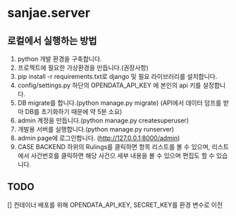 # sanjae.server

## 로컬에서 실행하는 방법
1. python 개발 환경을 구축합니다.
2. 프로젝트에 필요한 가상환경을 만듭니다.(권장사항)
3. pip install -r requirements.txt로 django 및 필요 라이브러리를 설치합니다.
4. config/settings.py 하단의 OPENDATA_API_KEY 에 본인의 api 키를 설정합니다.
5. DB migrate를 합니다.(python manage.py migrate) (API에서 데이터 덤프를 받아 DB를 초기화하기 때문에 약 5분 소요)
6. admin 계정을 만듭니다.(python manage.py createsuperuser)
7. 개발용 서버를 실행합니다.(python manage.py runserver)
8. admin page에 로그인합니다. (http://127.0.0.1:8000/admin)
9. CASE BACKEND 하위의 Rulings를 클릭하면 항목 리스트를 볼 수 있으며, 리스트에서 사건번호를 클릭하면 해당 사건으 세부 내용을 볼 수 있으며 편집도 할 수 있습니다.

## TODO
[] 컨테이너 배포를 위해 OPENDATA_API_KEY, SECRET_KEY를 환경 변수로 이전